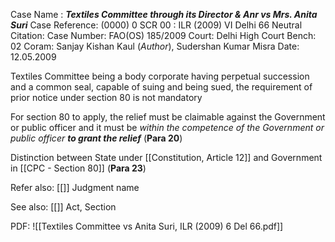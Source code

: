 Case Name : ***Textiles Committee through its Director & Anr vs Mrs. Anita Suri***
Case Reference: (0000) 0 SCR 00 :  ILR (2009) VI Delhi 66
Neutral Citation:
Case Number: FAO(OS) 185/2009
Court: Delhi High Court
Bench: 02
Coram: Sanjay Kishan Kaul (*Author*), Sudershan Kumar Misra
Date: 12.05.2009

Textiles Committee being a body corporate having perpetual succession and a common seal, capable of suing and being sued, the requirement of prior notice under section 80 is not mandatory

For section 80 to apply, the relief must be claimable against the Government or public officer and it must be *within the competence of the Government or public officer* ***to grant the relief*** (**Para 20**)

Distinction between State under [[Constitution, Article 12]] and Government in [[CPC - Section 80]] (**Para 23**)

Refer also:
[[]]
Judgment name

See also:
[[]] 
Act, Section

PDF:
![[Textiles Committee vs Anita Suri, ILR (2009) 6 Del 66.pdf]]